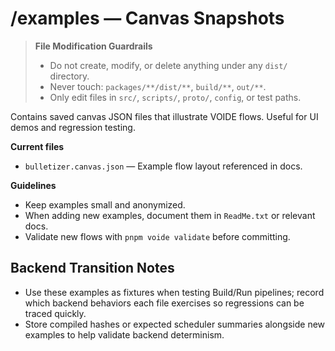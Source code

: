 # /examples — Canvas Snapshots
> **File Modification Guardrails**
> - Do not create, modify, or delete anything under any `dist/` directory.
> - Never touch: `packages/**/dist/**`, `build/**`, `out/**`.
> - Only edit files in `src/`, `scripts/`, `proto/`, `config`, or test paths.


Contains saved canvas JSON files that illustrate VOIDE flows. Useful for UI
demos and regression testing.

**Current files**
- `bulletizer.canvas.json` — Example flow layout referenced in docs.

**Guidelines**
- Keep examples small and anonymized.
- When adding new examples, document them in `ReadMe.txt` or relevant docs.
- Validate new flows with `pnpm voide validate` before committing.

## Backend Transition Notes

- Use these examples as fixtures when testing Build/Run pipelines; record which backend behaviors each file exercises so regressions can be traced quickly.
- Store compiled hashes or expected scheduler summaries alongside new examples to help validate backend determinism.
